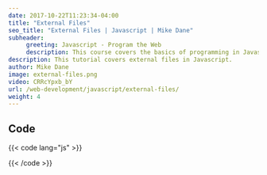 ```yaml
---
date: 2017-10-22T11:23:34-04:00
title: "External Files"
seo_title: "External Files | Javascript | Mike Dane"
subheader:
     greeting: Javascript - Program the Web
     description: This course covers the basics of programming in Javascript. Work your way through the videos and we'll teach you everything you need to know to make your website more responsive!
description: This tutorial covers external files in Javascript.
author: Mike Dane
image: external-files.png
video: CRRcYpxb_bY
url: /web-development/javascript/external-files/
weight: 4
---
```


## Code

{{< code lang="js" >}}

{{< /code >}}
